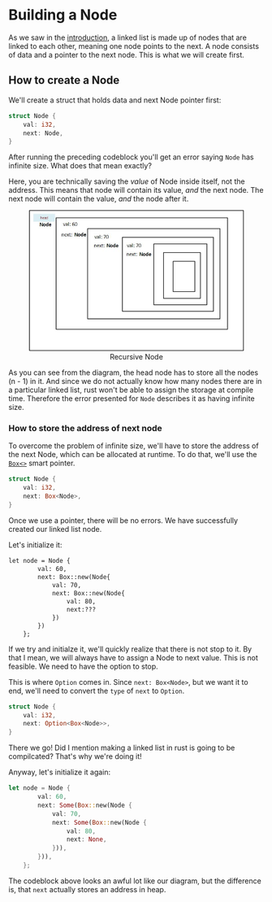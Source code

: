 # Building a Node

As we saw in the [introduction](./linked_list.md/#linked-list), a linked list is made up of nodes that are linked to each other, meaning one node points to the next. A node consists of data and a pointer to the next node. This is what we will create first.

## How to create a Node

We'll create a struct that holds data and next Node pointer first:

```rust
struct Node {
    val: i32,
    next: Node,
}
```

After running the preceding codeblock you'll get an error saying `Node` has infinite size. What does that mean exactly?

Here, you are technically saving the *value* of Node inside itself, not the address. This means that node will contain its value, *and* the next node.
The next node will contain the value, *and* the node after it.

<figure>
  <img src="../images/recursive_node.jpg" alt="Recursiveness of Node struct">
  <figcaption style="text-align:center">Recursive Node</figcaption>
</figure>

As you can see from the diagram, the head node has to store all the nodes (n - 1) in it. And since we do not actually know how many nodes there are in a particular linked list, rust won't be able to assign the storage at compile time. Therefore the error presented for `Node` describes it as having infinite size.

### How to store the address of next node

To overcome the problem of infinite size, we'll have to store the address of the next Node, which can be allocated at runtime. To do that, we'll use the [`Box<>`](https://doc.rust-lang.org/book/ch15-01-box.html) smart pointer.

```rust
struct Node {
    val: i32,
    next: Box<Node>,
}
```

Once we use a pointer, there will be no errors. We have successfully created our linked list node.

Let's initialize it:

```rust,ignore
let node = Node {
        val: 60,
        next: Box::new(Node{
            val: 70,
            next: Box::new(Node{
                val: 80,
                next:???
            })
        })
    };
```

If we try and initialze it, we'll quickly realize that there is not stop to it. By that I mean, we will always have to assign a Node to next value. This is not feasible. We need to have the option to stop.

This is where `Option` comes in. Since `next: Box<Node>`, but we want it to end, we'll need to convert the `type` of `next` to `Option`.

```rust
struct Node {
    val: i32,
    next: Option<Box<Node>>,
}
```

There we go! Did I mention making a linked list in rust is going to be compilcated? That's why we're doing it!

Anyway, let's initialize it again:

```rust
let node = Node {
        val: 60,
        next: Some(Box::new(Node {
            val: 70,
            next: Some(Box::new(Node {
                val: 80,
                next: None,
            })),
        })),
    };
```

The codeblock above looks an awful lot like our diagram, but the difference is, that `next` actually stores an address in heap.
